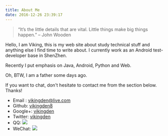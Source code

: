 ```yaml
---
title: About Me
date: 2016-12-26 23:39:17
---
```


>“It’s the little details that are vital. Little things make big things happen.” – John Wooden

Hello, I am Viking, this is my web site about study technical stuff and anything else I find time to write about. I currently work as an Android test-developer base in ShenZhen.    

Recently I put emphasis on Java, Android, Python and Web.    

Oh, BTW, I am a father some days ago.  

If you want to chat, don't hesitate to contact me from the section below. Thanks!  

* Email : vikingden@live.com
* Github: [vikingden8](https://github.com/vikingden8)
* Google+: [vikingden](https://plus.google.com/107970138352416362912)
* Twitter: [vikingden](https://twitter.com/viking_den)  
* QQ: ![](/images/contacts/qq.jpg)
* WeChat: ![](/images/contacts/wechat.JPG)
